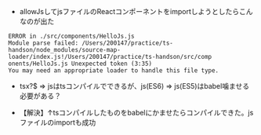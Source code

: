 * allowJsしてjsファイルのReactコンポーネントをimportしようとしたらこんなのが出た
```
ERROR in ./src/components/HelloJs.js
Module parse failed: /Users/200147/practice/ts-handson/node_modules/source-map-loader/index.js!/Users/200147/practice/ts-handson/src/comp
onents/HelloJs.js Unexpected token (3:35)
You may need an appropriate loader to handle this file type.
```
* tsx?$ => jsはtsコンパイルでできるが、js(ES6) => js(ES5)はbabel噛ませる必要がある？

* 【解決】↑tsコンパイルしたものをbabelにかませたらコンパイルできた。jsファイルのimportも成功
